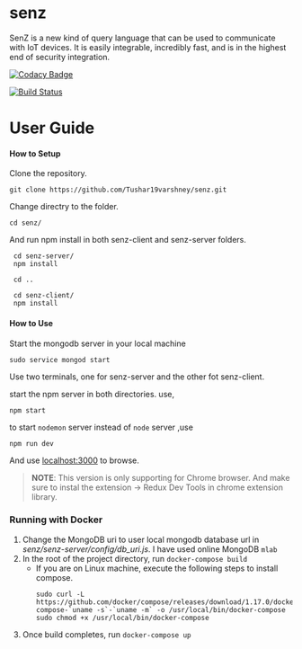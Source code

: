 # senz
 SenZ is a new kind of query language that can be used to communicate with IoT devices. It is easily integrable, incredibly fast, and is in the highest end of security integration.

[![Codacy Badge](https://api.codacy.com/project/badge/Grade/7a4b5ceb254c46d18dcd7842e8b1d0bf)](https://www.codacy.com/app/Tushar19varshney/senz?utm_source=github.com&amp;utm_medium=referral&amp;utm_content=Tushar19varshney/senz&amp;utm_campaign=Badge_Grade)

[![Build Status](https://travis-ci.org/Tushar19varshney/senz.svg?branch=master)](https://travis-ci.org/Tushar19varshney/senz)

# User Guide

#### How to Setup

Clone the repository.

`git clone https://github.com/Tushar19varshney/senz.git`

Change directry to the folder.

`cd senz/`

And run npm install in both senz-client and senz-server folders.

```
 cd senz-server/
 npm install
 
 cd ..
 
 cd senz-client/
 npm install
```

#### How to Use

Start the mongodb server in your local machine

`sudo service mongod start`

Use two terminals, one for senz-server and the other fot senz-client.

start the npm server in both directories. use,

`npm start`

to start `nodemon` server instead of `node` server ,use

`npm run dev`

And use [localhost:3000](https://) to browse.

> **NOTE**: This version is only supporting for Chrome browser. And make sure to instal the extension -> Redux Dev Tools in chrome extension library.


### Running with Docker

1. Change the MongoDB uri to user local mongodb database url in *senz/senz-server/config/db_uri.js*.
    I have used online MongoDB `mlab`
2. In the root of the project directory, run `docker-compose build`
   - If you are on Linux machine, execute the following steps to install compose. 
     ```
     sudo curl -L https://github.com/docker/compose/releases/download/1.17.0/docker-compose-`uname -s`-`uname -m` -o /usr/local/bin/docker-compose
     sudo chmod +x /usr/local/bin/docker-compose
     ```
3. Once build completes, run `docker-compose up`